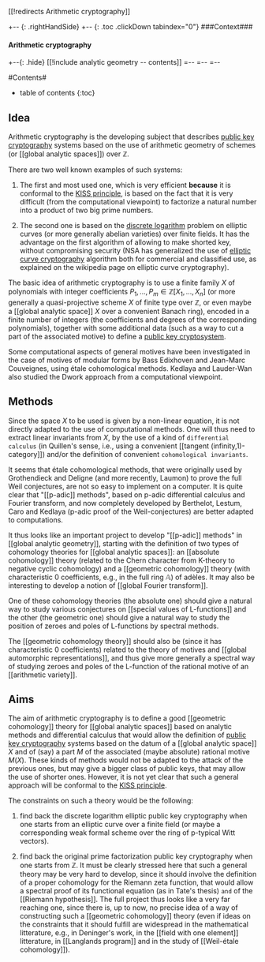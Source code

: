 [[!redirects Arithmetic cryptography]]


+-- {: .rightHandSide}
+-- {: .toc .clickDown tabindex="0"}
###Context###
#### Arithmetic cryptography
+--{: .hide}
[[!include analytic geometry -- contents]]
=--
=--
=--


#Contents#
* table of contents
{:toc}

## Idea

Arithmetic cryptography is the developing subject that describes [public key cryptography](http://en.wikipedia.org/wiki/Public-key_cryptography) systems based on the use of arithmetic geometry of schemes (or [[global analytic spaces]]) over $\mathbb{Z}$.

There are two well known examples of such systems:

1. The first and most used one, which is very efficient **because** it is conformal to the [KISS principle](http://en.wikipedia.org/wiki/KISS_principle), is based on the fact that it is very difficult (from the computational viewpoint) to factorize a natural number into a product of two big prime numbers.

1. The second one is based on the [discrete logarithm](http://en.wikipedia.org/wiki/Discrete_logarithm) problem on elliptic curves (or more generally abelian varieties) over finite fields. It has the advantage on the first algorithm of allowing to make shorted key, without compromising security (NSA has generalized the use of [elliptic curve cryptography](http://en.wikipedia.org/wiki/Elliptic_curve_cryptography) algorithm both for commercial and classified use, as explained on the wikipedia page on elliptic curve cryptography).

The basic idea of arithmetic cryptography is to use a finite family $X$ of polynomials with integer coefficients $P_1,\dots,P_m\in \mathbb{Z}[X_1,\dots,X_n]$ (or more generally a quasi-projective scheme $X$ of finite type over $\mathbb{Z}$, or even maybe a [[global analytic space]] $X$ over a convenient Banach ring), encoded in a finite number of integers (the coefficients and degrees of the corresponding polynomials), together with some additional data (such as a way to cut a part of the associated motive) to define a [public key cryptosystem](http://en.wikipedia.org/wiki/Public-key_cryptography).

Some computational aspects of general motives have been investigated in the case of motives of modular forms by Bass Edixhoven and Jean-Marc Couveignes, using étale cohomological methods. Kedlaya and Lauder-Wan also studied the Dwork approach from a computational viewpoint.

## Methods

Since the space $X$ to be used is given by a non-linear equation, it is not directly adapted to the use of computational methods. One will thus need to extract linear invariants from $X$, by the use of a kind of  `differential calculus` (in Quillen's sense, i.e., using a convenient [[tangent (infinity,1)-category]]) and/or the definition of convenient `cohomological invariants`.

It seems that étale cohomological methods, that were originally used by Grothendieck and Deligne (and more recently, Laumon) to prove the full Weil conjectures, are not so easy to implement on a computer. It is quite clear that "[[p-adic]] methods", based on p-adic differential calculus and Fourier transform, and now completely developed by Berthelot, Lestum, Caro and Kedlaya (p-adic proof of the Weil-conjectures) are better adapted to computations.

It thus looks like an important project to develop "[[p-adic]] methods" in [[global analytic geometry]], starting with the definition of two types of cohomology theories for [[global analytic spaces]]: an [[absolute cohomology]] theory (related to the Chern character from K-theory to negative cyclic cohomology) and a [[geometric cohomology]] theory (with characteristic $0$ coefficients, e.g., in the full ring $\mathbb{A}$) of adèles. It may also be interesting to develop a notion of [[global Fourier transform]].

One of these cohomology theories (the absolute one) should give a natural way to study various conjectures on [[special values of L-functions]] and the other (the geometric one) should give a natural way to study the position of zeroes and poles of L-functions by spectral methods.

The [[geometric cohomology theory]] should also be (since it has characteristic $0$ coefficients) related to the theory of motives and [[global automorphic representations]], and thus give more generally a spectral way of studying zeroes and poles of the L-function of the rational motive of an [[arithmetic variety]].

## Aims

The aim of arithmetic cryptography is to define a good [[geometric cohomology]] theory for [[global analytic spaces]] based on analytic methods and differential calculus that would allow the definition of [public key cryptography](http://en.wikipedia.org/wiki/Public-key_cryptography) systems based on the datum of a [[global analytic space]] $X$ and of (say) a part $M$ of the associated (maybe absolute) rational motive $M(X)$. These kinds of methods would not be adapted to the attack of the previous ones, but may give a bigger class of public keys, that may allow the use of shorter ones. However, it is not yet clear that such a general approach will be conformal to the [KISS principle](http://en.wikipedia.org/wiki/KISS_principle).

The constraints on such a theory would be the following:

1. find back the discrete logarithm elliptic public key cryptography when one starts from an elliptic curve over a finite field (or maybe a corresponding weak formal scheme over the ring of p-typical Witt vectors).

1. find back the original prime factorization public key cryptography when one starts from $\mathbb{Z}$. It must be clearly stressed here that such a general theory may be very hard to develop, since it should involve the definition of a proper cohomology for the Riemann zeta function, that would allow a spectral proof of its functional equation (as in Tate's thesis) `and` of the [[Riemann hypothesis]]. The full project thus looks like a very far reaching one, since there is, up to now, no precise idea of a way of constructing such a [[geometric cohomology]] theory (even if ideas on the constraints that it should fulfill are widespread in the mathematical litterature, e.g., in Deninger's work, in the [[field with one element]] litterature, in [[Langlands program]] and in the study of [[Weil-étale cohomology]]).